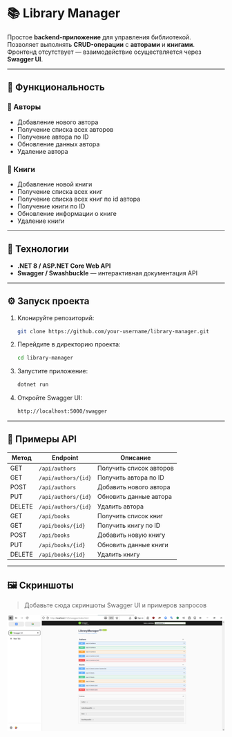 # 📚 Library Manager

Простое **backend-приложение** для управления библиотекой.  
Позволяет выполнять **CRUD-операции** с **авторами** и **книгами**.  
Фронтенд отсутствует — взаимодействие осуществляется через **Swagger UI**.

---

## 🚀 Функциональность

### 🔸 Авторы

- Добавление нового автора
- Получение списка всех авторов
- Получение автора по ID
- Обновление данных автора
- Удаление автора

### 🔸 Книги

- Добавление новой книги
- Получение списка всех книг
- Получение списка всех книг по id автора
- Получение книги по ID
- Обновление информации о книге
- Удаление книги

---

## 🧩 Технологии

- **.NET 8 / ASP.NET Core Web API**
- **Swagger / Swashbuckle** — интерактивная документация API

---

## ⚙️ Запуск проекта

1. Клонируйте репозиторий:

   ```bash
   git clone https://github.com/your-username/library-manager.git
   ```

2. Перейдите в директорию проекта:

   ```bash
   cd library-manager
   ```

3. Запустите приложение:

   ```bash
   dotnet run
   ```

4. Откройте Swagger UI:
   ```bash
   http://localhost:5000/swagger
   ```

---

## 📘 Примеры API

| Метод  | Endpoint            | Описание                |
| ------ | ------------------- | ----------------------- |
| GET    | `/api/authors`      | Получить список авторов |
| GET    | `/api/authors/{id}` | Получить автора по ID   |
| POST   | `/api/authors`      | Добавить нового автора  |
| PUT    | `/api/authors/{id}` | Обновить данные автора  |
| DELETE | `/api/authors/{id}` | Удалить автора          |
| GET    | `/api/books`        | Получить список книг    |
| GET    | `/api/books/{id}`   | Получить книгу по ID    |
| POST   | `/api/books`        | Добавить новую книгу    |
| PUT    | `/api/books/{id}`   | Обновить данные книги   |
| DELETE | `/api/books/{id}`   | Удалить книгу           |

---

## 🖼 Скриншоты

> Добавьте сюда скриншоты Swagger UI и примеров запросов

![Swagger Screenshot](screenshots/swaga.png)
